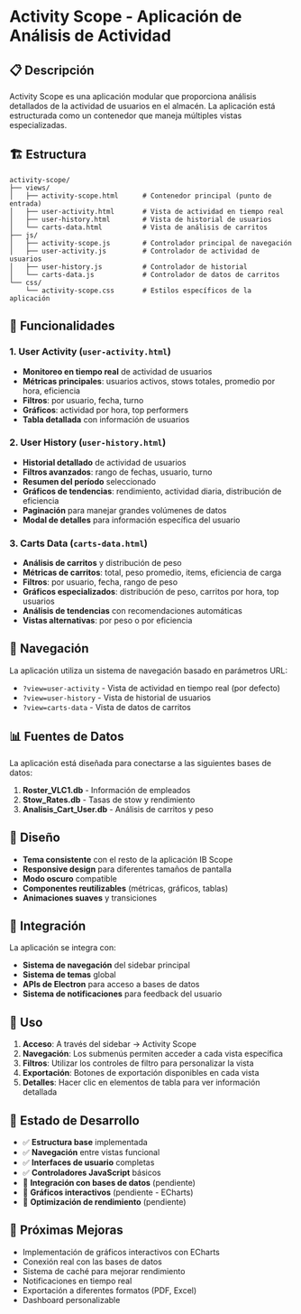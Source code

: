 # Activity Scope - Aplicación de Análisis de Actividad

## 📋 Descripción

Activity Scope es una aplicación modular que proporciona análisis detallados de la actividad de usuarios en el almacén. La aplicación está estructurada como un contenedor que maneja múltiples vistas especializadas.

## 🏗️ Estructura

```
activity-scope/
├── views/
│   ├── activity-scope.html      # Contenedor principal (punto de entrada)
│   ├── user-activity.html       # Vista de actividad en tiempo real
│   ├── user-history.html        # Vista de historial de usuarios
│   └── carts-data.html          # Vista de análisis de carritos
├── js/
│   ├── activity-scope.js        # Controlador principal de navegación
│   ├── user-activity.js         # Controlador de actividad de usuarios
│   ├── user-history.js          # Controlador de historial
│   └── carts-data.js            # Controlador de datos de carritos
└── css/
    └── activity-scope.css       # Estilos específicos de la aplicación
```

## 🚀 Funcionalidades

### 1. User Activity (`user-activity.html`)

- **Monitoreo en tiempo real** de actividad de usuarios
- **Métricas principales**: usuarios activos, stows totales, promedio por hora, eficiencia
- **Filtros**: por usuario, fecha, turno
- **Gráficos**: actividad por hora, top performers
- **Tabla detallada** con información de usuarios

### 2. User History (`user-history.html`)

- **Historial detallado** de actividad de usuarios
- **Filtros avanzados**: rango de fechas, usuario, turno
- **Resumen del período** seleccionado
- **Gráficos de tendencias**: rendimiento, actividad diaria, distribución de eficiencia
- **Paginación** para manejar grandes volúmenes de datos
- **Modal de detalles** para información específica del usuario

### 3. Carts Data (`carts-data.html`)

- **Análisis de carritos** y distribución de peso
- **Métricas de carritos**: total, peso promedio, items, eficiencia de carga
- **Filtros**: por usuario, fecha, rango de peso
- **Gráficos especializados**: distribución de peso, carritos por hora, top usuarios
- **Análisis de tendencias** con recomendaciones automáticas
- **Vistas alternativas**: por peso o por eficiencia

## 🔧 Navegación

La aplicación utiliza un sistema de navegación basado en parámetros URL:

- `?view=user-activity` - Vista de actividad en tiempo real (por defecto)
- `?view=user-history` - Vista de historial de usuarios
- `?view=carts-data` - Vista de datos de carritos

## 📊 Fuentes de Datos

La aplicación está diseñada para conectarse a las siguientes bases de datos:

1. **Roster_VLC1.db** - Información de empleados
2. **Stow_Rates.db** - Tasas de stow y rendimiento
3. **Analisis_Cart_User.db** - Análisis de carritos y peso

## 🎨 Diseño

- **Tema consistente** con el resto de la aplicación IB Scope
- **Responsive design** para diferentes tamaños de pantalla
- **Modo oscuro** compatible
- **Componentes reutilizables** (métricas, gráficos, tablas)
- **Animaciones suaves** y transiciones

## 🔌 Integración

La aplicación se integra con:

- **Sistema de navegación** del sidebar principal
- **Sistema de temas** global
- **APIs de Electron** para acceso a bases de datos
- **Sistema de notificaciones** para feedback del usuario

## 📝 Uso

1. **Acceso**: A través del sidebar → Activity Scope
2. **Navegación**: Los submenús permiten acceder a cada vista específica
3. **Filtros**: Utilizar los controles de filtro para personalizar la vista
4. **Exportación**: Botones de exportación disponibles en cada vista
5. **Detalles**: Hacer clic en elementos de tabla para ver información detallada

## 🚧 Estado de Desarrollo

- ✅ **Estructura base** implementada
- ✅ **Navegación** entre vistas funcional
- ✅ **Interfaces de usuario** completas
- ✅ **Controladores JavaScript** básicos
- 🔄 **Integración con bases de datos** (pendiente)
- 🔄 **Gráficos interactivos** (pendiente - ECharts)
- 🔄 **Optimización de rendimiento** (pendiente)

## 🔮 Próximas Mejoras

- Implementación de gráficos interactivos con ECharts
- Conexión real con las bases de datos
- Sistema de caché para mejorar rendimiento
- Notificaciones en tiempo real
- Exportación a diferentes formatos (PDF, Excel)
- Dashboard personalizable
